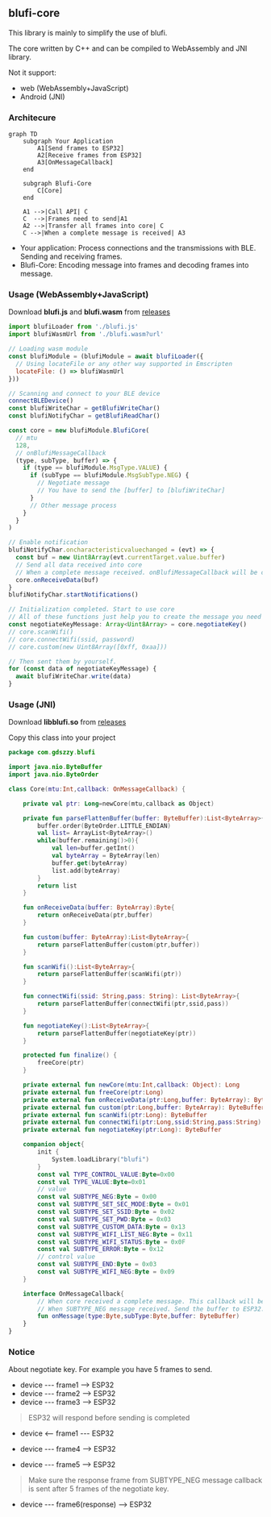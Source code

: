 ## blufi-core

This library is mainly to simplify the use of blufi.

The core written by C++ and can be compiled to WebAssembly and JNI library.

Not it support:

- web (WebAssembly+JavaScript)
- Android (JNI)

### Architecure

```mermaid
graph TD
    subgraph Your Application
        A1[Send frames to ESP32]
        A2[Receive frames from ESP32]
        A3[OnMessageCallback]
    end

    subgraph Blufi-Core
        C[Core]
    end

    A1 -->|Call API| C
    C  -->|Frames need to send|A1
    A2 -->|Transfer all frames into core| C
    C -->|When a complete message is received| A3
```

- Your application: Process connections and the transmissions with BLE. Sending and receiving frames.
- Blufi-Core: Encoding message into frames and decoding frames into message.

### Usage (WebAssembly+JavaScript)

Download **blufi.js** and **blufi.wasm** from [releases](https://github.com/Gdszzy/blufi-core/releases)

```js
import blufiLoader from './blufi.js'
import blufiWasmUrl from './blufi.wasm?url'

// Loading wasm module
const blufiModule = (blufiModule = await blufiLoader({
  // Using locateFile or any other way supported in Emscripten
  locateFile: () => blufiWasmUrl
}))

// Scanning and connect to your BLE device
connectBLEDevice()
const blufiWriteChar = getBlufiWriteChar()
const blufiNotifyChar = getBlufiReadChar()

const core = new blufiModule.BlufiCore(
  // mtu
  128,
  // onBlufiMessageCallback
  (type, subType, buffer) => {
    if (type == blufiModule.MsgType.VALUE) {
      if (subType == blufiModule.MsgSubType.NEG) {
        // Negotiate message
        // You have to send the [buffer] to [blufiWriteChar]
      }
      // Other message process
    }
  }
)

// Enable notification
blufiNotifyChar.oncharacteristicvaluechanged = (evt) => {
  const buf = new Uint8Array(evt.currentTarget.value.buffer)
  // Send all data received into core
  // When a complete message received. onBlufiMessageCallback will be called
  core.onReceiveData(buf)
}
blufiNotifyChar.startNotifications()

// Initialization completed. Start to use core
// All of these functions just help you to create the message you need send.
const negotiateKeyMessage: Array<Uint8Array> = core.negotiateKey()
// core.scanWifi()
// core.connectWifi(ssid, password)
// core.custom(new Uint8Array([0xff, 0xaa]))

// Then sent them by yourself.
for (const data of negotiateKeyMessage) {
  await blufiWriteChar.write(data)
}
```

### Usage (JNI)

Download **libblufi.so** from [releases](https://github.com/Gdszzy/blufi-core/releases)

Copy this class into your project

```kotlin
package com.gdszzy.blufi

import java.nio.ByteBuffer
import java.nio.ByteOrder

class Core(mtu:Int,callback: OnMessageCallback) {

    private val ptr: Long=newCore(mtu,callback as Object)

    private fun parseFlattenBuffer(buffer: ByteBuffer):List<ByteArray>{
        buffer.order(ByteOrder.LITTLE_ENDIAN)
        val list= ArrayList<ByteArray>()
        while(buffer.remaining()>0){
            val len=buffer.getInt()
            val byteArray = ByteArray(len)
            buffer.get(byteArray)
            list.add(byteArray)
        }
        return list
    }

    fun onReceiveData(buffer: ByteArray):Byte{
        return onReceiveData(ptr,buffer)
    }

    fun custom(buffer: ByteArray):List<ByteArray>{
        return parseFlattenBuffer(custom(ptr,buffer))
    }

    fun scanWifi():List<ByteArray>{
        return parseFlattenBuffer(scanWifi(ptr))
    }

    fun connectWifi(ssid: String,pass: String): List<ByteArray>{
        return parseFlattenBuffer(connectWifi(ptr,ssid,pass))
    }

    fun negotiateKey():List<ByteArray>{
        return parseFlattenBuffer(negotiateKey(ptr))
    }

    protected fun finalize() {
        freeCore(ptr)
    }

    private external fun newCore(mtu:Int,callback: Object): Long
    private external fun freeCore(ptr:Long)
    private external fun onReceiveData(ptr:Long,buffer: ByteArray): Byte
    private external fun custom(ptr:Long,buffer: ByteArray): ByteBuffer
    private external fun scanWifi(ptr:Long): ByteBuffer
    private external fun connectWifi(ptr:Long,ssid:String,pass:String): ByteBuffer
    private external fun negotiateKey(ptr:Long): ByteBuffer

    companion object{
        init {
            System.loadLibrary("blufi")
        }
        const val TYPE_CONTROL_VALUE:Byte=0x00
        const val TYPE_VALUE:Byte=0x01
        // value
        const val SUBTYPE_NEG:Byte = 0x00
        const val SUBTYPE_SET_SEC_MODE:Byte = 0x01
        const val SUBTYPE_SET_SSID:Byte = 0x02
        const val SUBTYPE_SET_PWD:Byte = 0x03
        const val SUBTYPE_CUSTOM_DATA:Byte = 0x13
        const val SUBTYPE_WIFI_LIST_NEG:Byte = 0x11
        const val SUBTYPE_WIFI_STATUS:Byte = 0x0F
        const val SUBTYPE_ERROR:Byte = 0x12
        // control value
        const val SUBTYPE_END:Byte = 0x03
        const val SUBTYPE_WIFI_NEG:Byte = 0x09
    }

    interface OnMessageCallback{
        // When core received a complete message. This callback will be invoked
        // When SUBTYPE_NEG message received. Send the buffer to ESP32.
        fun onMessage(type:Byte,subType:Byte,buffer: ByteBuffer)
    }
}
```

### Notice

About negotiate key. For example you have 5 frames to send.

- device --- frame1 --> ESP32
- device --- frame2 --> ESP32
- device --- frame3 --> ESP32

> ESP32 will respond before sending is completed

- device <-- frame1 --- ESP32

- device --- frame4 --> ESP32
- device --- frame5 --> ESP32

> Make sure the response frame from SUBTYPE_NEG message callback is sent after 5 frames of the negotiate key.

- device --- frame6(response) --> ESP32
